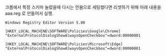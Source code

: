 크롬에서 특정 스키마 눌렀을때 다시는 안봄으로 세팅했다면 리셋하기 위해 
아래 내용을 aaa.reg  로 만들어서 실행.

```
Windows Registry Editor Version 5.00

[HKEY_LOCAL_MACHINE\SOFTWARE\Policies\Google\Chrome]
"ExternalProtocolDialogShowAlwaysOpenCheckbox"=dword:00000001

[HKEY_LOCAL_MACHINE\SOFTWARE\Policies\Microsoft\Edge]
"ExternalProtocolDialogShowAlwaysOpenCheckbox"=dword:00000001

```